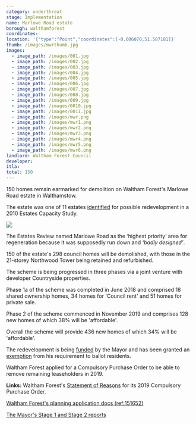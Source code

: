 ```yaml
---
category: underthreat
stage: Implementation
name: Marlowe Road estate
borough: walthamforest
coordinates:
location: '{"type":"Point","coordinates":[-0.006070,51.587181]}'
thumb: /images/mwrthumb.jpg
images:
  - image_path: /images/001.jpg
  - image_path: /images/002.jpg
  - image_path: /images/003.jpg
  - image_path: /images/004.jpg
  - image_path: /images/005.jpg
  - image_path: /images/006.jpg
  - image_path: /images/007.jpg
  - image_path: /images/008.jpg
  - image_path: /images/009.jpg
  - image_path: /images/0010.jpg
  - image_path: /images/0011.jpg
  - image_path: /images/mwr.png
  - image_path: /images/mwr1.png
  - image_path: /images/mwr2.png
  - image_path: /images/mwr3.png
  - image_path: /images/mwr4.png
  - image_path: /images/mwr5.png
  - image_path: /images/mwr6.png
landlord: Waltham Forest Council
developer:
itla:
total: 150
---
```

150 homes remain earmarked for demolition on Waltham Forest's Marlowe Road estate in Walthamstow.

The estate was one of 11 estates [identified](https://democracy.walthamforest.gov.uk/documents/s10654/4.2.%20LSP%20report%20-%20Estates%20Review.pdf) for possible redevelopment in a 2010 Estates Capacity Study.

<img src="/images/11estates.png" class="img-fluid rounded img-thumbnail">

The Estates Review named Marlowe Road as the ‘highest priority’ area for regeneration because it was supposedly run down and _‘badly designed’_.

150 of the estate's 298 council homes will be demolished, with those in the 21-storey Northwood Tower being retained and refurbished.

The scheme is being progressed in three phases via a joint venture with developer Countryside properties. 

Phase 1a of the scheme was completed in June 2018 and comprised 18 shared ownership homes, 34 homes for 'Council rent' and 51 homes for private sale. 

Phase 2 of the scheme commenced in November 2019 and comprises 128 new homes of which 38% will be 'affordable'.

Overall the scheme will provide 436 new homes of which 34% will be 'affordable'.

The redevelopment is being [funded](/approved/funding) by the Mayor and has been granted an [exemption](/approved/ballotrequirements) from his requirement to ballot residents.

Waltham Forest applied for a Compulsory Purchase Order to be able to remove remaining leaseholders in 2019. 

__Links:__
Waltham Forest's [Statement of Reasons](/images/MarloweRdCPO.pdf) for its 2019 Compulsory Purchase Order.

[Waltham Forest's planning application docs (ref:151652)](https://planning.walthamforest.gov.uk/planning/search-applications?civica.query.FullTextSearch=151652#VIEW?RefType=APPPlanCase&KeyText=151652)

[The Mayor's Stage 1 and Stage 2 reports](https://gla.force.com/pr/s/planning-application/a0i4J0000003TaCQAU/20163106as2?tabset-c2f3b=2)

